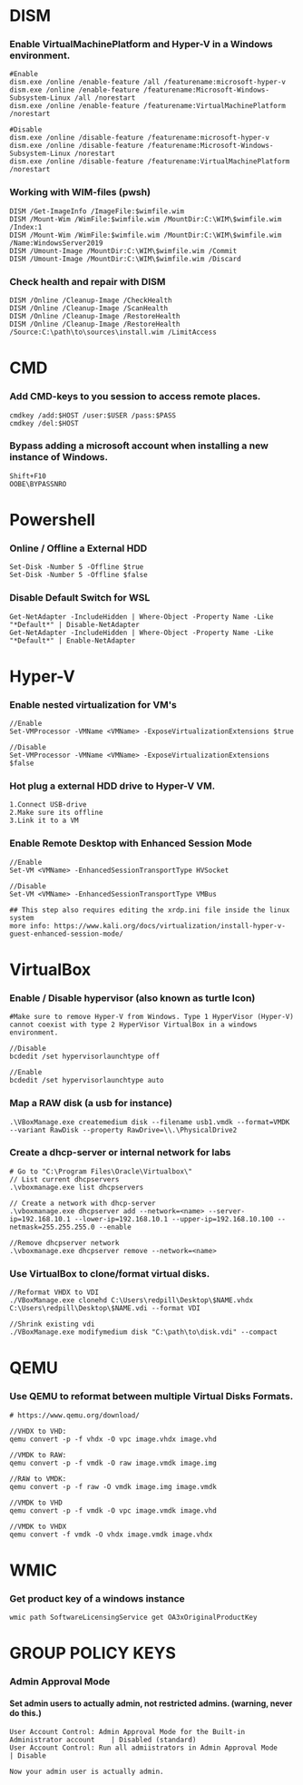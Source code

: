 # DISM
### Enable VirtualMachinePlatform and Hyper-V in a Windows environment.
```
#Enable
dism.exe /online /enable-feature /all /featurename:microsoft-hyper-v
dism.exe /online /enable-feature /featurename:Microsoft-Windows-Subsystem-Linux /all /norestart
dism.exe /online /enable-feature /featurename:VirtualMachinePlatform /norestart

#Disable
dism.exe /online /disable-feature /featurename:microsoft-hyper-v
dism.exe /online /disable-feature /featurename:Microsoft-Windows-Subsystem-Linux /norestart
dism.exe /online /disable-feature /featurename:VirtualMachinePlatform /norestart
```

### Working with WIM-files (pwsh)
```
DISM /Get-ImageInfo /ImageFile:$wimfile.wim
DISM /Mount-Wim /WimFile:$wimfile.wim /MountDir:C:\WIM\$wimfile.wim /Index:1
DISM /Mount-Wim /WimFile:$wimfile.wim /MountDir:C:\WIM\$wimfile.wim /Name:WindowsServer2019
DISM /Umount-Image /MountDir:C:\WIM\$wimfile.wim /Commit
DISM /Umount-Image /MountDir:C:\WIM\$wimfile.wim /Discard
```

### Check health and repair with DISM
```
DISM /Online /Cleanup-Image /CheckHealth
DISM /Online /Cleanup-Image /ScanHealth
DISM /Online /Cleanup-Image /RestoreHealth
DISM /Online /Cleanup-Image /RestoreHealth /Source:C:\path\to\sources\install.wim /LimitAccess
```

# CMD
### Add CMD-keys to you session to access remote places.
```
cmdkey /add:$HOST /user:$USER /pass:$PASS
cmdkey /del:$HOST 
```
### Bypass adding a microsoft account when installing a new instance of Windows.
```
Shift+F10
OOBE\BYPASSNRO
```
# Powershell
### Online / Offline a External HDD
```
Set-Disk -Number 5 -Offline $true
Set-Disk -Number 5 -Offline $false
```
### Disable Default Switch for WSL
```
Get-NetAdapter -IncludeHidden | Where-Object -Property Name -Like "*Default*" | Disable-NetAdapter
Get-NetAdapter -IncludeHidden | Where-Object -Property Name -Like "*Default*" | Enable-NetAdapter
```

# Hyper-V
### Enable nested virtualization for VM's
```
//Enable
Set-VMProcessor -VMName <VMName> -ExposeVirtualizationExtensions $true

//Disable
Set-VMProcessor -VMName <VMName> -ExposeVirtualizationExtensions $false
```

### Hot plug a external HDD drive to Hyper-V VM.
```
1.Connect USB-drive
2.Make sure its offline
3.Link it to a VM
```

### Enable Remote Desktop with Enhanced Session Mode
```
//Enable
Set-VM <VMName> -EnhancedSessionTransportType HVSocket

//Disable
Set-VM <VMName> -EnhancedSessionTransportType VMBus

## This step also requires editing the xrdp.ini file inside the linux system
more info: https://www.kali.org/docs/virtualization/install-hyper-v-guest-enhanced-session-mode/
```

# VirtualBox
### Enable / Disable hypervisor (also known as turtle Icon)
```
#Make sure to remove Hyper-V from Windows. Type 1 HyperVisor (Hyper-V) cannot coexist with type 2 HyperVisor VirtualBox in a windows environment.

//Disable
bcdedit /set hypervisorlaunchtype off

//Enable
bcdedit /set hypervisorlaunchtype auto 
```

### Map a RAW disk (a usb for instance)
```
.\VBoxManage.exe createmedium disk --filename usb1.vmdk --format=VMDK --variant RawDisk --property RawDrive=\\.\PhysicalDrive2
```

### Create a dhcp-server or internal network for labs
```
# Go to "C:\Program Files\Oracle\Virtualbox\"
// List current dhcpservers
.\vboxmanage.exe list dhcpservers

// Create a network with dhcp-server
.\vboxmanage.exe dhcpserver add --network=<name> --server-ip=192.168.10.1 --lower-ip=192.168.10.1 --upper-ip=192.168.10.100 --netmask=255.255.255.0 --enable

//Remove dhcpserver network
.\vboxmanage.exe dhcpserver remove --network=<name>
```

### Use VirtualBox to clone/format virtual disks.
```
//Reformat VHDX to VDI
./VBoxManage.exe clonehd C:\Users\redpill\Desktop\$NAME.vhdx C:\Users\redpill\Desktop\$NAME.vdi --format VDI

//Shrink existing vdi
./VBoxManage.exe modifymedium disk "C:\path\to\disk.vdi" --compact
```

# QEMU
### Use QEMU to reformat between multiple Virtual Disks Formats.
```
# https://www.qemu.org/download/

//VHDX to VHD:
qemu convert -p -f vhdx -O vpc image.vhdx image.vhd

//VMDK to RAW:
qemu convert -p -f vmdk -O raw image.vmdk image.img

//RAW to VMDK:
qemu convert -p -f raw -O vmdk image.img image.vmdk

//VMDK to VHD
qemu convert -p -f vmdk -O vpc image.vmdk image.vhd

//VMDK to VHDX
qemu convert -f vmdk -O vhdx image.vmdk image.vhdx
```

# WMIC
### Get product key of a windows instance
```
wmic path SoftwareLicensingService get OA3xOriginalProductKey
```

# GROUP POLICY KEYS
### Admin Approval Mode
#### Set admin users to actually admin, not restricted admins. (warning, never do this.)
```
User Account Control: Admin Approval Mode for the Built-in Administrator account 	| Disabled (standard)
User Account Control: Run all admiistrators in Admin Approval Mode 					| Disable

Now your admin user is actually admin.
```